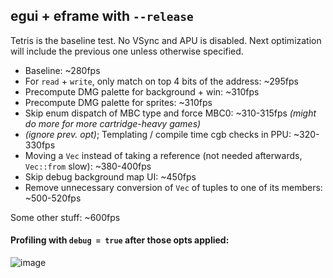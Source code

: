 ## egui + eframe with `--release`

Tetris is the baseline test. No VSync and APU is disabled.
Next optimization will include the previous one unless otherwise specified.

- Baseline: ~280fps
- For `read` + `write`, only match on top 4 bits of the address: ~295fps
- Precompute DMG palette for background + win: ~310fps
- Precompute DMG palette for sprites: ~310fps
- Skip enum dispatch of MBC type and force MBC0: ~310-315fps *(might do more for more cartridge-heavy games)*
- *(ignore prev. opt)*; Templating / compile time cgb checks in PPU: ~320-330fps
- Moving a `Vec` instead of taking a reference (not needed afterwards, `Vec::from` slow): ~380-400fps
- Skip debug background map UI: ~450fps
- Remove unnecessary conversion of `Vec` of tuples to one of its members: ~500-520fps

Some other stuff: ~600fps

#### Profiling with `debug = true` after those opts applied:
![image](https://user-images.githubusercontent.com/13004777/254681744-17b35237-f228-4734-9e5c-57b9833c9b1f.png)


